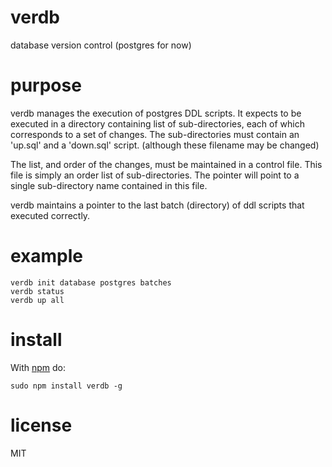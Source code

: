 # verdb

database version control (postgres for now)

# purpose

verdb manages the execution of postgres DDL scripts. It expects to be executed
in a directory containing list of sub-directories, each of which corresponds
to a set of changes. The sub-directories must contain an 'up.sql' and a 'down.sql'
script. (although these filename may be changed)

The list, and order of the changes, must be maintained in a control file. This file
is simply an order list of sub-directories. The pointer will point to a single
sub-directory name contained in this file.

verdb maintains a pointer to the last batch (directory) of ddl scripts that
executed correctly.

# example

```
verdb init database postgres batches
verdb status
verdb up all
```

# install

With [npm](https://npmjs.org) do:

```
sudo npm install verdb -g
```

# license

MIT
